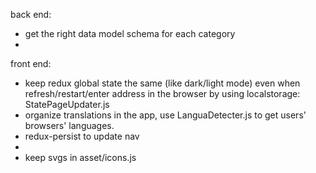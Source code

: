 back end:

- get the right data model schema for each category
-

front end:

- keep redux global state the same (like dark/light mode) even when refresh/restart/enter address in the browser by using localstorage: StatePageUpdater.js
- organize translations in the app, use LanguaDetecter.js to get users' browsers' languages.
- redux-persist to update nav
- <Outlet/>
- keep svgs in asset/icons.js

